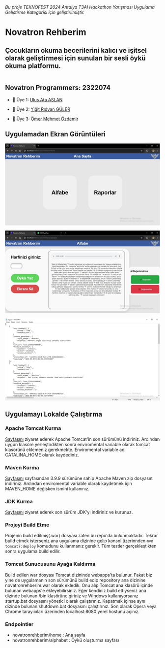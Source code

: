 *Bu proje TEKNOFEST 2024 Antalya T3AI Hackathon Yarışması Uygulama Geliştirme Kategorisi için geliştirilmiştir.*

# Novatron Rehberim
## Çocukların okuma becerilerini kalıcı ve işitsel olarak geliştirmesi için sunulan bir sesli öykü okuma platformu.

````

````

## Novatron Programmers: 2322074
- 👤 Üye 1:  [Ulus Ata ASLAN](https://www.github.com/ulusata)

- 👤 Üye 2: [Yiğit Rıdvan GÜLER](https://www.github.com/yigitrglr)

- 👤 Üye 3: [Ömer Mehmet Özdemir](https://www.github.com/Aerodynamiks)


## Uygulamadan Ekran Görüntüleri

![Home](images/home.jpg)

![Alphabet](images/alphabet.jpg)

![Log](images/log.jpg)


## Uygulamayı Lokalde Çalıştırma

### Apache Tomcat Kurma
[Sayfasını](https://tomcat.apache.org/download-90.cgi) ziyaret ederek Apache Tomcat'in son sürümünü indiriniz.
Ardından uygun klasöre yerleştirdikten sonra enviromental variable olarak tomcat klasörünü eklemeniz gerekmekte. Enviromental variable adı CATALINA_HOME olarak kaydediniz.

### Maven Kurma
[Sayfasını](https://maven.apache.org/download.cgi) sayfasından 3.9.9 sürümüne sahip Apache Maven zip dosyasını indiriniz.
Ardından enviromental variable olarak kaydetmek için MAVEN_HOME değişken ismini kullanınız.

### JDK Kurma
[Sayfasını](https://adoptium.net/) ziyaret ederek son sürüm JDK'yı indiriniz ve kurunuz.

### Projeyi Build Etme
Projenin build edilmiş(.war) dosyası zaten bu repo'da bulunmaktadır. Tekrar build etmek isterseniz ana uygulama dizinine gelip konsol üzerinnden ```` mvn tomcat7:deploy ```` komudunu kullanmanız gerekir. Tüm testler gerçekleştikten sonra uygulama build edilir.

### Tomcat Sunucusunu Ayağa Kaldırma
Build edilen war dosyası Tomcat dizininde webapps'ta bulunur.
Fakat biz yine de uygulamanın son sürümünü build edip repository ana dizinine novatronrehberim.war olarak ekledik. Onu alıp Tomcat ana klasörü içinde bulunan webapps'e ekleyebilirsiniz. Eğer kendiniz build ettiyseniz ana dizinde bulunan /bin klasörüne giriniz ve Windows kullanıyorsanız startup.bat dosyasını yönetici olarak çalıştırınız. Kapatmak içinse aynı dizinde bulunan shutdown.bat dosyasını çalıştırınız. Son olarak Opera veya Chrome tarayıcıları üzerinden localhost:8080 yerel hostunu açınız.

### Endpointler
* novatronrehberim/home : Ana sayfa
* novatronrehberim/alphabet : Öykü oluşturma sayfası


